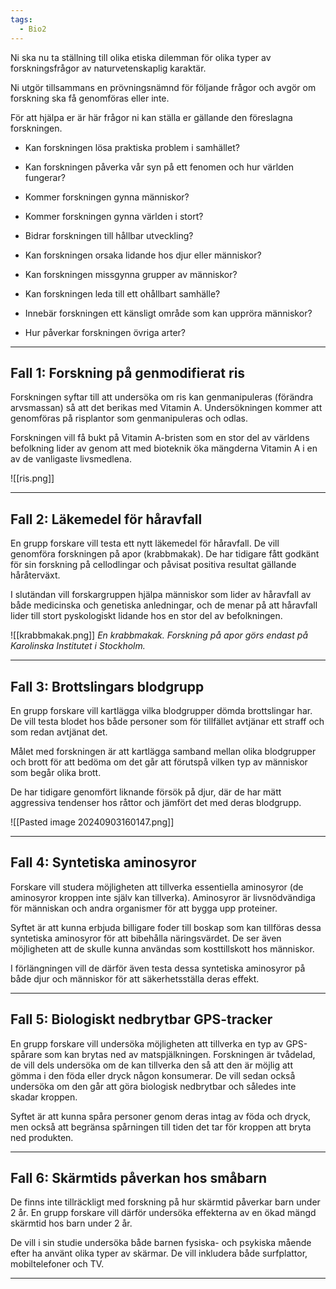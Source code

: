 ```yaml
---
tags:
  - Bio2
---
```


Ni ska nu ta ställning till olika etiska dilemman för olika typer av forskningsfrågor av naturvetenskaplig karaktär.

Ni utgör tillsammans en prövningsnämnd för följande frågor och avgör om forskning ska få genomföras eller inte.

För att hjälpa er är här frågor ni kan ställa er gällande den föreslagna forskningen.

- Kan forskningen lösa praktiska problem i samhället?
- Kan forskningen påverka vår syn på ett fenomen och hur världen fungerar?
- Kommer forskningen gynna människor?
- Kommer forskningen gynna världen i stort?
- Bidrar forskningen till hållbar utveckling?



- Kan forskningen orsaka lidande hos djur eller människor?
- Kan forskningen missgynna grupper av människor?
- Kan forskningen leda till ett ohållbart samhälle?
- Innebär forskningen ett känsligt område som kan uppröra människor?
- Hur påverkar forskningen övriga arter?

---

## Fall 1: Forskning på genmodifierat ris

Forskningen syftar till att undersöka om ris kan genmanipuleras (förändra arvsmassan) så att det berikas med Vitamin A. Undersökningen kommer att genomföras på risplantor som genmanipuleras och odlas.

Forskningen vill få bukt på Vitamin A-bristen som en stor del av världens befolkning lider av genom att med bioteknik öka mängderna Vitamin A i en av de vanligaste livsmedlena.

![[ris.png]]

---

## Fall 2:  Läkemedel för håravfall

En grupp forskare vill testa ett nytt läkemedel för håravfall. De vill genomföra forskningen på apor (krabbmakak). De har tidigare fått godkänt för sin forskning på cellodlingar och påvisat positiva resultat gällande håråterväxt.

I slutändan vill forskargruppen hjälpa människor som lider av håravfall av både medicinska och genetiska anledningar, och de menar på att håravfall lider till stort pyskologiskt lidande hos en stor del av befolkningen.

![[krabbmakak.png]]
*En krabbmakak. Forskning på apor görs endast på Karolinska Institutet i Stockholm.*

---

## Fall 3: Brottslingars blodgrupp

En grupp forskare vill kartlägga vilka blodgrupper dömda brottslingar har. De vill testa blodet hos både personer som för tillfället avtjänar ett straff och som redan avtjänat det.

Målet med forskningen är att kartlägga samband mellan olika blodgrupper och brott för att bedöma om det går att förutspå vilken typ av människor som begår olika brott.

De har tidigare genomfört liknande försök på djur, där de har mätt aggressiva tendenser hos råttor och jämfört det med deras blodgrupp.

![[Pasted image 20240903160147.png]]

---

## Fall 4:  Syntetiska aminosyror

Forskare vill studera möjligheten att tillverka essentiella aminosyror (de aminosyror kroppen inte själv kan tillverka). Aminosyror är livsnödvändiga för människan och andra organismer för att bygga upp proteiner.

Syftet är att kunna erbjuda billigare foder till boskap som kan tillföras dessa syntetiska aminosyror för att bibehålla näringsvärdet. De ser även möjligheten att de skulle kunna användas som kosttillskott hos människor.

I förlängningen vill de därför även testa dessa syntetiska aminosyror på både djur och människor för att säkerhetsställa deras effekt.

---

## Fall 5: Biologiskt nedbrytbar GPS-tracker

En grupp forskare vill undersöka möjligheten att tillverka en typ av GPS-spårare som kan brytas ned av matspjälkningen. Forskningen är tvådelad, de vill dels undersöka om de kan tillverka den så att den är möjlig att gömma i den föda eller dryck någon konsumerar. De vill sedan också undersöka om den går att göra biologisk nedbrytbar och således inte skadar kroppen.

Syftet är att kunna spåra personer genom deras intag av föda och dryck, men också att begränsa spårningen till tiden det tar för kroppen att bryta ned produkten.

---

## Fall 6: Skärmtids påverkan hos småbarn

De finns inte tillräckligt med forskning på hur skärmtid påverkar barn under 2 år. En grupp forskare vill därför undersöka effekterna av en ökad mängd skärmtid hos barn under 2 år.

De vill i sin studie undersöka både barnen fysiska- och psykiska mående efter ha använt olika typer av skärmar. De vill inkludera både surfplattor, mobiltelefoner och TV.

---
